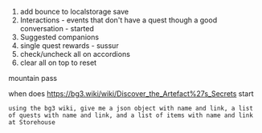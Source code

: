 1. add bounce to localstorage save
2. Interactions - events that don't have a quest though a good conversation - started
3. Suggested companions
4. single quest rewards - sussur
5. check/uncheck all on accordions
6. clear all on top to reset

mountain pass

when does https://bg3.wiki/wiki/Discover_the_Artefact%27s_Secrets start

```
using the bg3 wiki, give me a json object with name and link, a list of quests with name and link, and a list of items with name and link at Storehouse
```
